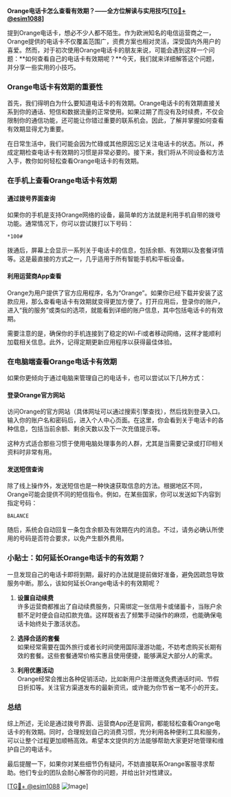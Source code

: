 **Orange电话卡怎么查看有效期？——全方位解读与实用技巧[[TG💪+ @esim1088](https://t.me/s/esim1088)]**

提到Orange电话卡，想必不少人都不陌生。作为欧洲知名的电信运营商之一，Orange提供的电话卡不仅覆盖范围广，资费方案也相对灵活，深受国内外用户的喜爱。然而，对于初次使用Orange电话卡的朋友来说，可能会遇到这样一个问题：**如何查看自己的电话卡有效期呢？**今天，我们就来详细解答这个问题，并分享一些实用的小技巧。

### Orange电话卡有效期的重要性

首先，我们得明白为什么要知道电话卡的有效期。Orange电话卡的有效期直接关系到你的通话、短信和数据流量的正常使用。如果过期了而没有及时续费，不仅会限制你的通信功能，还可能让你错过重要的联系机会。因此，了解并掌握如何查看有效期显得尤为重要。

在日常生活中，我们可能会因为忙碌或其他原因忘记关注电话卡的状态。所以，养成定期检查电话卡有效期的习惯是非常必要的。接下来，我们将从不同设备和方法入手，教你如何轻松查看Orange电话卡的有效期。

### 在手机上查看Orange电话卡有效期

#### 通过拨号界面查询

如果你的手机是支持Orange网络的设备，最简单的方法就是利用手机自带的拨号功能。通常情况下，你可以尝试拨打以下号码：

```
*100#
```

拨通后，屏幕上会显示一系列关于电话卡的信息，包括余额、有效期以及套餐详情等。这是最直接的方式之一，几乎适用于所有智能手机和平板设备。

#### 利用运营商App查看

Orange为用户提供了官方应用程序，名为“Orange”。如果你已经下载并安装了这款应用，那么查看电话卡有效期就变得更加方便了。打开应用后，登录你的账户，进入“我的服务”或类似的选项，就能看到详细的账户信息，其中包括电话卡的有效期。

需要注意的是，确保你的手机连接到了稳定的Wi-Fi或者移动网络，这样才能顺利加载相关信息。此外，记得定期更新应用程序以获得最佳体验。

### 在电脑端查看Orange电话卡有效期

如果你更倾向于通过电脑来管理自己的电话卡，也可以尝试以下几种方式：

#### 登录Orange官方网站

访问Orange的官方网站（具体网址可以通过搜索引擎查找），然后找到登录入口。输入你的账户名和密码后，进入个人中心页面。在这里，你会看到关于电话卡的各种信息，包括当前余额、剩余天数以及下一次充值提示等。

这种方式适合那些习惯于使用电脑处理事务的人群，尤其是当需要记录或打印相关资料时非常有用。

#### 发送短信查询

除了线上操作外，发送短信也是一种快速获取信息的方法。根据地区不同，Orange可能会提供不同的短信指令。例如，在某些国家，你可以发送如下内容到指定号码：

```
BALANCE
```

随后，系统会自动回复一条包含余额及有效期在内的消息。不过，请务必确认所使用的号码是否符合要求，以免产生额外费用。

### 小贴士：如何延长Orange电话卡的有效期？

一旦发现自己的电话卡即将到期，最好的办法就是提前做好准备，避免因疏忽导致服务中断。那么，该如何延长Orange电话卡的有效期呢？

1. **设置自动续费**  
   许多运营商都推出了自动续费服务，只需绑定一张信用卡或储蓄卡，当账户余额不足时便会自动扣款充值。这样既省去了频繁手动操作的麻烦，也能确保电话卡始终处于激活状态。

2. **选择合适的套餐**  
   如果经常需要在国外旅行或者长时间使用国际漫游功能，不妨考虑购买长期有效的套餐。这些套餐通常价格实惠且使用便捷，能够满足大部分人的需求。

3. **利用优惠活动**  
   Orange经常会推出各种促销活动，比如新用户注册赠送免费通话时间、节假日折扣等。关注官方渠道发布的最新资讯，或许能为你节省一笔不小的开支。

### 总结

综上所述，无论是通过拨号界面、运营商App还是官网，都能轻松查看Orange电话卡的有效期。同时，合理规划自己的消费习惯，充分利用各种便利工具和服务，可以让整个过程更加顺畅高效。希望本文提供的方法能够帮助大家更好地管理和维护自己的电话卡。

最后提醒一下，如果你对某些细节仍有疑问，不妨直接联系Orange客服寻求帮助。他们专业的团队会耐心解答你的问题，并给出针对性建议。

[[TG💪+ @esim1088](https://t.me/s/esim1088) ![Image](https://i.postimg.cc/4NQfJmqS/Snipaste-2025-05-13-00-14-12.png)]